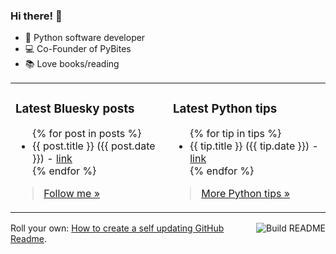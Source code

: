 ### Hi there! 👋

- 🐍 Python software developer
- 💻 Co-Founder of PyBites
- 📚 Love books/reading

<table><tr><td valign="top" width="50%">

### Latest Bluesky posts

<ul>
{% for post in posts %}
  <li>
    {{ post.title }} ({{ post.date }}) - <a href="{{ post.url }}" target="_blank">link</a>
  </li>
{% endfor %}
</ul>

> <a href="https://bsky.app/profile/bbelderbos.bsky.social" target="_blank">Follow me &raquo;</a>


</td><td valign="top" width="50%">

### Latest Python tips

<ul>
{% for tip in tips %}
  <li>
    {{ tip.title }} ({{ tip.date }}) - <a href="{{ tip.url }}" target="_blank">link</a>
  </li>
{% endfor %}
</ul>

> <a href="https://github.com/bbelderbos/bobcodesit" target="_blank">More Python tips &raquo;</a>

</td>
</tr></table>

<a href="https://github.com/bbelderbos/bbelderbos/actions" target="_blank"><img src="https://github.com/bbelderbos/bbelderbos/workflows/Daily%20Update/badge.svg" align="right" alt="Build README"></a>Roll your own: <a href="https://pybit.es/articles/how-to-create-a-self-updating-github-readme/" target="_blank">How to create a self updating GitHub Readme</a>.